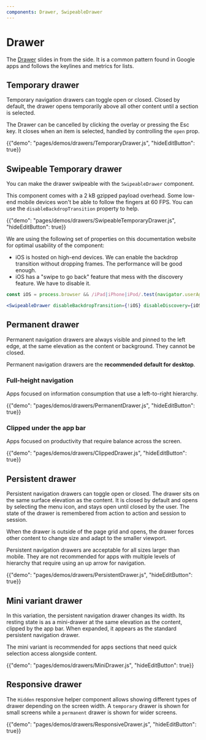```yaml
---
components: Drawer, SwipeableDrawer
---
```


# Drawer

The [Drawer](https://material.io/design/components/navigation-drawer.html) slides in from the side.
It is a common pattern found in Google apps and follows the keylines and metrics for lists.

## Temporary drawer

Temporary navigation drawers can toggle open or closed. Closed by default, the drawer opens temporarily above all other content until a section is selected.

The Drawer can be cancelled by clicking the overlay or pressing the Esc key.
It closes when an item is selected, handled by controlling the `open` prop.

{{"demo": "pages/demos/drawers/TemporaryDrawer.js", "hideEditButton": true}}

## Swipeable Temporary drawer

You can make the drawer swipeable with the `SwipeableDrawer` component.

This component comes with a 2 kB gzipped payload overhead.
Some low-end mobile devices won't be able to follow the fingers at 60 FPS.
You can use the `disableBackdropTransition` property to help.

{{"demo": "pages/demos/drawers/SwipeableTemporaryDrawer.js", "hideEditButton": true}}

We are using the following set of properties on this documentation website for optimal usability of the component:
- iOS is hosted on high-end devices.
We can enable the backdrop transition without dropping frames.
The performance will be good enough.
- iOS has a "swipe to go back" feature that mess
with the discovery feature. We have to disable it.

```jsx
const iOS = process.browser && /iPad|iPhone|iPod/.test(navigator.userAgent);

<SwipeableDrawer disableBackdropTransition={!iOS} disableDiscovery={iOS} />
```

## Permanent drawer

Permanent navigation drawers are always visible and pinned to the left edge, at the same elevation as the content or background. They cannot be closed.

Permanent navigation drawers are the **recommended default for desktop**.

### Full-height navigation

Apps focused on information consumption that use a left-to-right hierarchy.

{{"demo": "pages/demos/drawers/PermanentDrawer.js", "hideEditButton": true}}

### Clipped under the app bar

Apps focused on productivity that require balance across the screen.

{{"demo": "pages/demos/drawers/ClippedDrawer.js", "hideEditButton": true}}

## Persistent drawer

Persistent navigation drawers can toggle open or closed.
The drawer sits on the same surface elevation as the content.
It is closed by default and opens by selecting the menu icon, and stays open until closed by the user.
The state of the drawer is remembered from action to action and session to session.

When the drawer is outside of the page grid and opens, the drawer forces other content to change size and adapt to the smaller viewport.

Persistent navigation drawers are acceptable for all sizes larger than mobile.
They are not recommended for apps with multiple levels of hierarchy that require using an up arrow for navigation.

{{"demo": "pages/demos/drawers/PersistentDrawer.js", "hideEditButton": true}}

## Mini variant drawer

In this variation, the persistent navigation drawer changes its width.
Its resting state is as a mini-drawer at the same elevation as the content, clipped by the app bar.
When expanded, it appears as the standard persistent navigation drawer.

The mini variant is recommended for apps sections that need quick selection access alongside content.

{{"demo": "pages/demos/drawers/MiniDrawer.js", "hideEditButton": true}}

## Responsive drawer

The `Hidden` responsive helper component allows showing different types of drawer depending on the screen width.
A `temporary` drawer is shown for small screens while a `permanent` drawer is shown for wider screens.

{{"demo": "pages/demos/drawers/ResponsiveDrawer.js", "hideEditButton": true}}
